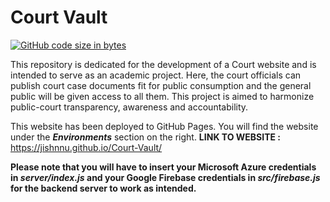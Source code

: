 # Court Vault
[![GitHub code size in bytes](https://img.shields.io/github/languages/code-size/Jishnnu/Court-Vault)](https://github.com/Jishnnu/Court-Vault) 

This repository is dedicated for the development of a Court website and is intended to serve as an academic project. Here, the court officials can publish court case documents fit for public consumption and the general public will be given access to all them. This project is aimed to harmonize public-court transparency, awareness and accountability.

This website has been deployed to GitHub Pages. You will find the website under the **_Environments_** section on the right. 
**LINK TO WEBSITE :** https://jishnnu.github.io/Court-Vault/

**Please note that you will have to insert your Microsoft Azure credentials in _server/index.js_ and your Google Firebase credentials in _src/firebase.js_ for the backend server to work as intended.**
